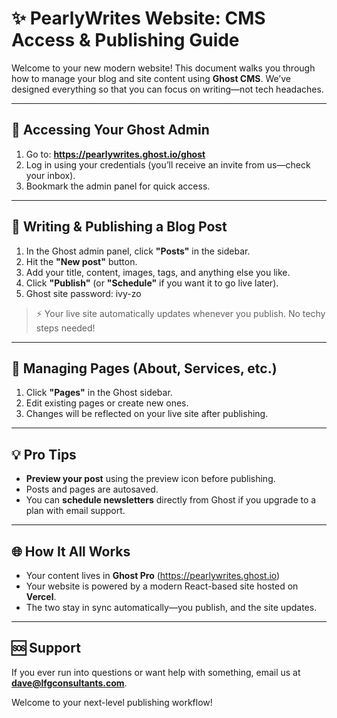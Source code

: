 # ✨ PearlyWrites Website: CMS Access & Publishing Guide

Welcome to your new modern website! This document walks you through how to manage your blog and site content using **Ghost CMS**. We’ve designed everything so that you can focus on writing—not tech headaches.

---

## 🔐 Accessing Your Ghost Admin

1. Go to: **https://pearlywrites.ghost.io/ghost**
2. Log in using your credentials (you’ll receive an invite from us—check your inbox).
3. Bookmark the admin panel for quick access.

---

## 📝 Writing & Publishing a Blog Post

1. In the Ghost admin panel, click **"Posts"** in the sidebar.
2. Hit the **"New post"** button.
3. Add your title, content, images, tags, and anything else you like.
4. Click **"Publish"** (or **"Schedule"** if you want it to go live later).
5. Ghost site password: ivy-zo
> ⚡ Your live site automatically updates whenever you publish. No techy steps needed!

---

## 📂 Managing Pages (About, Services, etc.)

1. Click **"Pages"** in the Ghost sidebar.
2. Edit existing pages or create new ones.
3. Changes will be reflected on your live site after publishing.

---

## 💡 Pro Tips

- **Preview your post** using the preview icon before publishing.
- Posts and pages are autosaved.
- You can **schedule newsletters** directly from Ghost if you upgrade to a plan with email support.

---

## 🌐 How It All Works

- Your content lives in **Ghost Pro** (https://pearlywrites.ghost.io)
- Your website is powered by a modern React-based site hosted on **Vercel**.
- The two stay in sync automatically—you publish, and the site updates.

---

## 🆘 Support

If you ever run into questions or want help with something, email us at **dave@lfgconsultants.com**.

Welcome to your next-level publishing workflow!